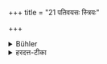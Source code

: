 +++
title = "21 पतिवयसः स्त्रियः"

+++

<details><summary>Bühler</summary>

21. Married women (must be saluted) according to the (respective) ages of their husbands.
</details>

<details><summary>हरदत्त-टीका</summary>

## सूत्रम्
पतिवयसः स्त्रियः ॥ १८ ॥  
### टिप्पनी
पत्युर्यद्वयस्तदेव स्त्रीणां वयः । तेन तदनुरोधेन ज्येष्ठभार्यादिष्वभिवादनम् ॥ १८॥
</details>

